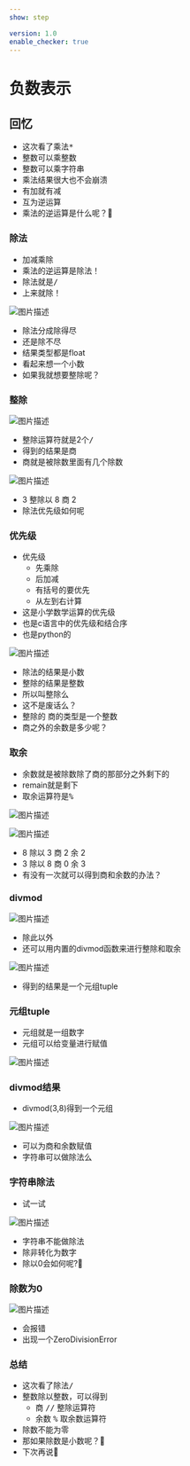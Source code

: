 ```yaml
---
show: step

version: 1.0
enable_checker: true
---
```


# 负数表示
## 回忆

- 这次看了乘法<kbd>*</kbd>
- 整数可以乘整数
- 整数可以乘字符串
- 乘法结果很大也不会崩溃
- 有加就有减
- 互为逆运算
- 乘法的逆运算是什么呢？🤪


### 除法
- 加减乘除
- 乘法的逆运算是除法！
- 除法就是<kbd>/</kbd>
- 上来就除！

![图片描述](https://doc.shiyanlou.com/courses/uid1190679-20210820-1629441598234)

- 除法分成除得尽
- 还是除不尽
- 结果类型都是float
- 看起来想一个小数
- 如果我就想要整除呢？

### 整除

![图片描述](https://doc.shiyanlou.com/courses/uid1190679-20210820-1629441669502)

- 整除运算符就是2个<kbd>/</kbd>
- 得到的结果是商
- 商就是被除数里面有几个除数

![图片描述](https://doc.shiyanlou.com/courses/uid1190679-20210820-1629442470499)
- 3 整除以 8 商 2
- 除法优先级如何呢
### 优先级


- 优先级
	- 先乘除
	- 后加减
	- 有括号的要优先
	- 从左到右计算
- 这是小学数学运算的优先级
- 也是c语言中的优先级和结合序
- 也是python的

![图片描述](https://doc.shiyanlou.com/courses/uid1190679-20210904-1630724978238)

- 除法的结果是小数
- 整除的结果是整数
- 所以叫整除么
- 这不是废话么？
- 整除的 商的类型是一个整数
- 商之外的余数是多少呢？

### 取余

- 余数就是被除数除了商的那部分之外剩下的
- remain就是剩下
- 取余运算符是<kbd>%</kbd>

![图片描述](https://doc.shiyanlou.com/courses/uid1190679-20210820-1629442666338)

![图片描述](https://doc.shiyanlou.com/courses/uid1190679-20210820-1629441842649)

- 8 除以 3 商 2 余 2
- 3 除以 8 商 0 余 3
- 有没有一次就可以得到商和余数的办法？

### divmod

![图片描述](https://doc.shiyanlou.com/courses/uid1190679-20210820-1629442969473)

- 除此以外
- 还可以用内置的divmod函数来进行整除和取余

![图片描述](https://doc.shiyanlou.com/courses/uid1190679-20210820-1629443036360)

- 得到的结果是一个元组tuple

### 元组tuple
- 元组就是一组数字
- 元组可以给变量进行赋值

![图片描述](https://doc.shiyanlou.com/courses/uid1190679-20210820-1629443122323)

### divmod结果
- divmod(3,8)得到一个元组

![图片描述](https://doc.shiyanlou.com/courses/uid1190679-20210820-1629443169757)

- 可以为商和余数赋值
- 字符串可以做除法么

### 字符串除法

- 试一试

![图片描述](https://doc.shiyanlou.com/courses/uid1190679-20210820-1629443381137)

- 字符串不能做除法
- 除非转化为数字
- 除以0会如何呢?🤪

### 除数为0

![图片描述](https://doc.shiyanlou.com/courses/uid1190679-20210820-1629443446252)

- 会报错
- 出现一个ZeroDivisionError

### 总结 

- 这次看了除法<kbd>/</kbd>
- 整数除以整数，可以得到
	- 商 <kbd>/</kbd><kbd>/</kbd> 整除运算符
	- 余数 <kbd>%</kbd> 取余数运算符
- 除数不能为零
- 那如果除数是小数呢？🤪
- 下次再说👋